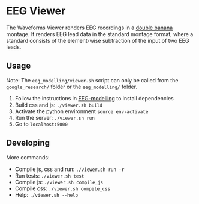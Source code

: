 # EEG Viewer

The Waveforms Viewer renders EEG recordings in a
[double banana](http://eegatlas-online.com/index.php/en/montages/bipolar/double-banana)
montage. It renders EEG lead data in the standard montage format, where a
standard consists of the element-wise subtraction of the input of two EEG leads.

## Usage

Note: The `eeg_modelling/viewer.sh` script can only be called from
the `google_research/` folder or the `eeg_modelling/` folder.

1.  Follow the instructions in [EEG-modelling](../README.md) to install dependencies
1.  Build css and js: `./viewer.sh build`
1.  Activate the python environment `source env-activate`
1.  Run the server: `./viewer.sh run`
1.  Go to `localhost:5000`

## Developing

More commands:

*   Compile js, css and run: `./viewer.sh run -r`
*   Run tests: `./viewer.sh test`
*   Compile js: `./viewer.sh compile_js`
*   Compile css: `./viewer.sh compile_css`
*   Help: `./viewer.sh --help`
